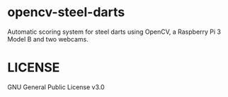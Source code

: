 # opencv-steel-darts
Automatic scoring system for steel darts using OpenCV, a Raspberry Pi 3 Model B and two webcams.

# LICENSE
GNU General Public License v3.0
